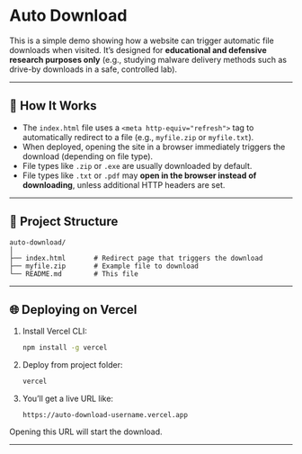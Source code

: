 # Auto Download

This is a simple demo showing how a website can trigger automatic file downloads when visited.
It’s designed for **educational and defensive research purposes only** (e.g., studying malware delivery methods such as drive-by downloads in a safe, controlled lab).

---

## 🚀 How It Works

* The `index.html` file uses a `<meta http-equiv="refresh">` tag to automatically redirect to a file (e.g., `myfile.zip` or `myfile.txt`).
* When deployed, opening the site in a browser immediately triggers the download (depending on file type).
* File types like `.zip` or `.exe` are usually downloaded by default.
* File types like `.txt` or `.pdf` may **open in the browser instead of downloading**, unless additional HTTP headers are set.

---

## 📂 Project Structure

```
auto-download/
│
├── index.html       # Redirect page that triggers the download
├── myfile.zip       # Example file to download
└── README.md        # This file
```

---

## 🌐 Deploying on Vercel

1. Install Vercel CLI:

   ```bash
   npm install -g vercel
   ```
2. Deploy from project folder:

   ```bash
   vercel
   ```
3. You’ll get a live URL like:

   ```
   https://auto-download-username.vercel.app
   ```

Opening this URL will start the download.

---
